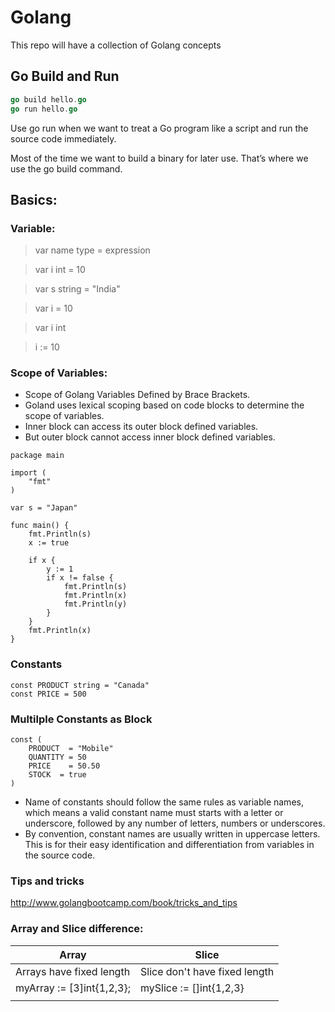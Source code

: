# Golang

This repo will have a collection of Golang concepts

## Go Build and Run

```go
go build hello.go
go run hello.go
```

Use go run when we want to treat a Go program like a script and run the source code immediately.

Most of the time we want to build a binary for later use. That’s where we use the go build command.

## Basics:

### Variable:

> var name type = expression

> var i int = 10

> var s string = "India"

> var i = 10

> var i int

> i := 10

### Scope of Variables:

- Scope of Golang Variables Defined by Brace Brackets.
- Goland uses lexical scoping based on code blocks to determine the scope of variables.
- Inner block can access its outer block defined variables.
- But outer block cannot access inner block defined variables.

```
package main

import (
	"fmt"
)

var s = "Japan"

func main() {
	fmt.Println(s)
	x := true

	if x {
		y := 1
		if x != false {
			fmt.Println(s)
			fmt.Println(x)
			fmt.Println(y)
		}
	}
	fmt.Println(x)
}
```

### Constants

```
const PRODUCT string = "Canada"
const PRICE = 500
```

### Multilple Constants as Block

```
const (
	PRODUCT  = "Mobile"
	QUANTITY = 50
	PRICE    = 50.50
	STOCK  = true
)
```

- Name of constants should follow the same rules as variable names, which means a valid constant name must starts with a letter or underscore, followed by any number of letters, numbers or underscores.
- By convention, constant names are usually written in uppercase letters. This is for their easy identification and differentiation from variables in the source code.

### Tips and tricks

http://www.golangbootcamp.com/book/tricks_and_tips

### Array and Slice difference:

| Array                     | Slice                         |
| ------------------------- | ----------------------------- |
| Arrays have fixed length  | Slice don't have fixed length |
| myArray := [3]int{1,2,3}; | mySlice := []int{1,2,3}       |
|                           |                               |
